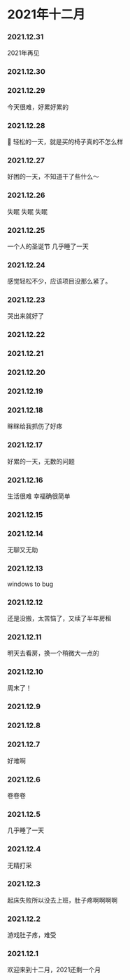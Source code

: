 # 2021年十二月
### 2021.12.31
2021年再见
### 2021.12.30
### 2021.12.29
今天很难，好累好累的
### 2021.12.28
🤔 轻松的一天，就是买的椅子真的不怎么样
### 2021.12.27
好困的一天，不知道干了些什么～
### 2021.12.26
失眠 失眠 失眠
### 2021.12.25
一个人的圣诞节 几乎睡了一天
### 2021.12.24
感觉轻松不少，应该项目没那么紧了。
### 2021.12.23
哭出来就好了
### 2021.12.22
### 2021.12.21
### 2021.12.20
### 2021.12.19
### 2021.12.18
眯眯给我抓伤了好疼
### 2021.12.17
好累的一天，无数的问题
### 2021.12.16
生活很难 幸福确很简单
### 2021.12.15
### 2021.12.14
无聊又无助
### 2021.12.13
windows to bug 
### 2021.12.12
还是没搬，太苦恼了，又续了半年房租
### 2021.12.11
明天去看房，换一个稍微大一点的
### 2021.12.10
周末了！
### 2021.12.9
### 2021.12.8
### 2021.12.7
好难啊
### 2021.12.6
卷卷卷
### 2021.12.5
几乎睡了一天
### 2021.12.4
无精打采
### 2021.12.3
起床失败所以没去上班，肚子疼啊啊啊啊
### 2021.12.2
游戏肚子疼，难受
### 2021.12.1
欢迎来到十二月，2021还剩一个月
